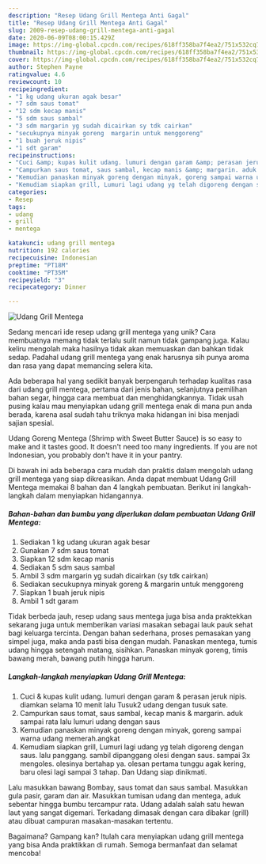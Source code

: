 ```yaml
---
description: "Resep Udang Grill Mentega Anti Gagal"
title: "Resep Udang Grill Mentega Anti Gagal"
slug: 2009-resep-udang-grill-mentega-anti-gagal
date: 2020-06-09T08:00:15.429Z
image: https://img-global.cpcdn.com/recipes/618ff358ba7f4ea2/751x532cq70/udang-grill-mentega-foto-resep-utama.jpg
thumbnail: https://img-global.cpcdn.com/recipes/618ff358ba7f4ea2/751x532cq70/udang-grill-mentega-foto-resep-utama.jpg
cover: https://img-global.cpcdn.com/recipes/618ff358ba7f4ea2/751x532cq70/udang-grill-mentega-foto-resep-utama.jpg
author: Stephen Payne
ratingvalue: 4.6
reviewcount: 10
recipeingredient:
- "1 kg udang ukuran agak besar"
- "7 sdm saus tomat"
- "12 sdm kecap manis"
- "5 sdm saus sambal"
- "3 sdm margarin yg sudah dicairkan sy tdk cairkan"
- "secukupnya minyak goreng  margarin untuk menggoreng"
- "1 buah jeruk nipis"
- "1 sdt garam"
recipeinstructions:
- "Cuci &amp; kupas kulit udang. lumuri dengan garam &amp; perasan jeruk nipis. diamkan selama 10 menit lalu Tusuk2 udang dengan tusuk sate."
- "Campurkan saus tomat, saus sambal, kecap manis &amp; margarin. aduk sampai rata lalu lumuri udang dengan saus"
- "Kemudian panaskan minyak goreng dengan minyak, goreng sampai warna udang memerah.angkat"
- "Kemudiam siapkan grill, Lumuri lagi udang yg telah digoreng dengan saus. lalu panggang. sambil dipanggang olesi dengan saus. sampai 3x mengoles. olesinya bertahap ya. olesan pertama tunggu agak kering, baru olesi lagi sampai 3 tahap. Dan Udang siap dinikmati."
categories:
- Resep
tags:
- udang
- grill
- mentega

katakunci: udang grill mentega 
nutrition: 192 calories
recipecuisine: Indonesian
preptime: "PT18M"
cooktime: "PT35M"
recipeyield: "3"
recipecategory: Dinner

---
```



![Udang Grill Mentega](https://img-global.cpcdn.com/recipes/618ff358ba7f4ea2/751x532cq70/udang-grill-mentega-foto-resep-utama.jpg)

Sedang mencari ide resep udang grill mentega yang unik? Cara membuatnya memang tidak terlalu sulit namun tidak gampang juga. Kalau keliru mengolah maka hasilnya tidak akan memuaskan dan bahkan tidak sedap. Padahal udang grill mentega yang enak harusnya sih punya aroma dan rasa yang dapat memancing selera kita.

Ada beberapa hal yang sedikit banyak berpengaruh terhadap kualitas rasa dari udang grill mentega, pertama dari jenis bahan, selanjutnya pemilihan bahan segar, hingga cara membuat dan menghidangkannya. Tidak usah pusing kalau mau menyiapkan udang grill mentega enak di mana pun anda berada, karena asal sudah tahu triknya maka hidangan ini bisa menjadi sajian spesial.

Udang Goreng Mentega (Shrimp with Sweet Butter Sauce) is so easy to make and it tastes good. It doesn&#39;t need too many ingredients. If you are not Indonesian, you probably don&#39;t have it in your pantry.


Di bawah ini ada beberapa cara mudah dan praktis dalam mengolah udang grill mentega yang siap dikreasikan. Anda dapat membuat Udang Grill Mentega memakai 8 bahan dan 4 langkah pembuatan. Berikut ini langkah-langkah dalam menyiapkan hidangannya.

<!--inarticleads1-->

##### Bahan-bahan dan bumbu yang diperlukan dalam pembuatan Udang Grill Mentega:

1. Sediakan 1 kg udang ukuran agak besar
1. Gunakan 7 sdm saus tomat
1. Siapkan 12 sdm kecap manis
1. Sediakan 5 sdm saus sambal
1. Ambil 3 sdm margarin yg sudah dicairkan (sy tdk cairkan)
1. Sediakan secukupnya minyak goreng &amp; margarin untuk menggoreng
1. Siapkan 1 buah jeruk nipis
1. Ambil 1 sdt garam


Tidak berbeda jauh, resep udang saus mentega juga bisa anda praktekkan sekarang juga untuk memberikan variasi masakan sebagai lauk pauk sehat bagi keluarga tercinta. Dengan bahan sederhana, proses pemasakan yang simpel juga, maka anda pasti bisa dengan mudah. Panaskan mentega, tumis udang hingga setengah matang, sisihkan. Panaskan minyak goreng, timis bawang merah, bawang putih hingga harum. 

<!--inarticleads2-->

##### Langkah-langkah menyiapkan Udang Grill Mentega:

1. Cuci &amp; kupas kulit udang. lumuri dengan garam &amp; perasan jeruk nipis. diamkan selama 10 menit lalu Tusuk2 udang dengan tusuk sate.
1. Campurkan saus tomat, saus sambal, kecap manis &amp; margarin. aduk sampai rata lalu lumuri udang dengan saus
1. Kemudian panaskan minyak goreng dengan minyak, goreng sampai warna udang memerah.angkat
1. Kemudiam siapkan grill, Lumuri lagi udang yg telah digoreng dengan saus. lalu panggang. sambil dipanggang olesi dengan saus. sampai 3x mengoles. olesinya bertahap ya. olesan pertama tunggu agak kering, baru olesi lagi sampai 3 tahap. Dan Udang siap dinikmati.


Lalu masukkan bawang Bombay, saus tomat dan saus sambal. Masukkan gula pasir, garam dan air. Masukkan tumisan udang dan mentega, aduk sebentar hingga bumbu tercampur rata. Udang adalah salah satu hewan laut yang sangat digemari. Terkadang dimasak dengan cara dibakar (grill) atau dibuat campuran masakan-masakan tertentu. 

Bagaimana? Gampang kan? Itulah cara menyiapkan udang grill mentega yang bisa Anda praktikkan di rumah. Semoga bermanfaat dan selamat mencoba!
